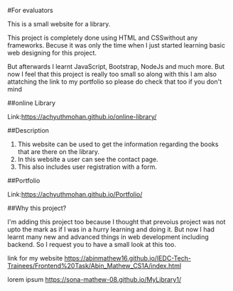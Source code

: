 
#For evaluators

This is a small website for a library.

This project is completely done using HTML and CSSwithout any frameworks. Becuse it was only the time when I just started learning basic web designing for this project.

But afterwards I learnt JavaScript, Bootstrap, NodeJs and much more. But now I feel that this project is really too small so along with this I am also attatching the link to my portfolio so please do check that too if you don't mind

##online Library
 
 Link:https://achyuthmohan.github.io/online-library/
 
 ##Description 
 1. This website can be used to get the information regarding the books that are there on the library.
 2. In this website a user can see the contact page.
 3. This also includes  user registration with a form.
 
 ##Portfolio
 
Link:https://achyuthmohan.github.io/Portfolio/

##Why this project?

I'm adding this project too because I thought that prevoius project was not upto the mark as if I was in a hurry learning and doing it.
 But now I had learnt many new and advanced things in web development including backend. So I request you to have a small look at  this too.

link for my website
https://abinmathew16.github.io/IEDC-Tech-Trainees/Frontend%20Task/Abin_Mathew_CS1A/index.html

lorem ipsum
https://sona-mathew-08.github.io/MyLibrary1/
